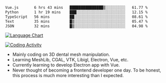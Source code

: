 <!--START_SECTION:waka-->

```txt
Vue.js       6 hrs 43 mins   ███████████████▒░░░░░░░░░   61.77 %
Python       1 hr 19 mins    ███░░░░░░░░░░░░░░░░░░░░░░   12.15 %
TypeScript   56 mins         ██░░░░░░░░░░░░░░░░░░░░░░░   08.61 %
Text         35 mins         █▒░░░░░░░░░░░░░░░░░░░░░░░   05.47 %
JSON         32 mins         █▒░░░░░░░░░░░░░░░░░░░░░░░   04.98 %
```

<!--END_SECTION:waka-->

<!--START_SECTION:waka_lang_chart_svg-->
[![Language Chart](https://wakatime.com/share/@DYPro_MIKE/13ed6aa1-fa8f-42b5-8fa7-97c58e94375f.svg)](https://wakatime.com)
<!--END_SECTION:waka_lang_chart_svg-->

<!--START_SECTION:waka_coding_activity_svg-->
[![Coding Activity](https://wakatime.com/share/@DYPro_MIKE/2224f81a-edc4-46bb-b59e-25de5147ed15.svg)](https://wakatime.com)
<!--END_SECTION:waka_coding_activity_svg-->

<!--
**0x11111111/0x11111111** is a ✨ _special_ ✨ repository because its `README.md` (this file) appears on your GitHub profile.

Here are some ideas to get you started:

- 🔭 I’m currently working on ...
- 🌱 I’m currently learning ...
- 👯 I’m looking to collaborate on ...
- 🤔 I’m looking for help with ...
- 💬 Ask me about ...
- 📫 How to reach me: ...
- 😄 Pronouns: ...
- ⚡ Fun fact: ...
-->
- Mainly coding on 3D dental mesh manipulation.
- Learning MeshLib, CGAL, VTK, Libigl, Electron, Vue, etc.
- Currently learning to develop Electron app with Vue.
- Never thought of becoming a frontend developer one day. To be honest, this process is much more interesting than I expected.
